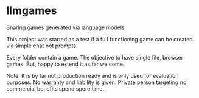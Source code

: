 # llmgames
Sharing games generated via language models 

This project was started as a test if a full functioning game can be created via simple chat bot prompts. 

Every folder contain a game. The objective to have single file, browser games. But, happy to extend it as far we come. 

Note: It is by far not production ready and is only used for evaluation purposes. No warranty and liability is given. Private person targeting no commercial benefits spend spere time.